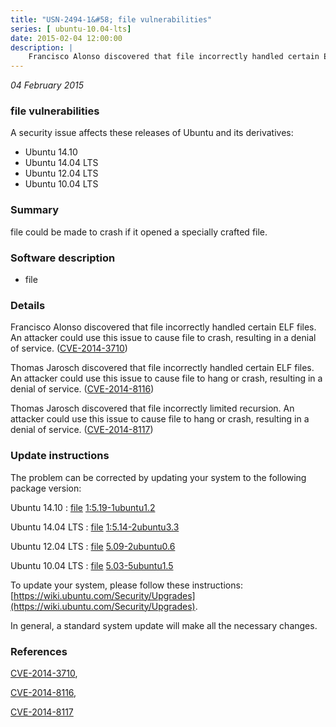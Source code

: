 ```yaml
---
title: "USN-2494-1&#58; file vulnerabilities"
series: [ ubuntu-10.04-lts]
date: 2015-02-04 12:00:00
description: |
    Francisco Alonso discovered that file incorrectly handled certain ELF files. An attacker could use this issue to cause file to crash, resulting in a denial of service. ([CVE-2014-3710](http://people.ubuntu.com/~ubuntu-security/cve/CVE-2014-3710))
--- 
```

 
 

*04 February 2015*

### file vulnerabilities

A security issue affects these releases of Ubuntu and its derivatives:

* Ubuntu 14.10
* Ubuntu 14.04 LTS
* Ubuntu 12.04 LTS
* Ubuntu 10.04 LTS

### Summary

file could be made to crash if it opened a specially crafted file. 

### Software description

* file 

### Details

Francisco Alonso discovered that file incorrectly handled certain ELF files. An attacker could use this issue to cause file to crash, resulting in a denial of service. ([CVE-2014-3710](http://people.ubuntu.com/~ubuntu-security/cve/CVE-2014-3710))

Thomas Jarosch discovered that file incorrectly handled certain ELF files. An attacker could use this issue to cause file to hang or crash, resulting in a denial of service. ([CVE-2014-8116](http://people.ubuntu.com/~ubuntu-security/cve/CVE-2014-8116))

Thomas Jarosch discovered that file incorrectly limited recursion. An attacker could use this issue to cause file to hang or crash, resulting in a denial of service. ([CVE-2014-8117](http://people.ubuntu.com/~ubuntu-security/cve/CVE-2014-8117)) 

### Update instructions

The problem can be corrected by updating your system to the following package version:

Ubuntu 14.10
 : [file](https://launchpad.net/ubuntu/+source/file) <span> [1:5.19-1ubuntu1.2](https://launchpad.net/ubuntu/+source/file/1:5.19-1ubuntu1.2) </span> 

Ubuntu 14.04 LTS
 : [file](https://launchpad.net/ubuntu/+source/file) <span> [1:5.14-2ubuntu3.3](https://launchpad.net/ubuntu/+source/file/1:5.14-2ubuntu3.3) </span> 

Ubuntu 12.04 LTS
 : [file](https://launchpad.net/ubuntu/+source/file) <span> [5.09-2ubuntu0.6](https://launchpad.net/ubuntu/+source/file/5.09-2ubuntu0.6) </span> 

Ubuntu 10.04 LTS
 : [file](https://launchpad.net/ubuntu/+source/file) <span> [5.03-5ubuntu1.5](https://launchpad.net/ubuntu/+source/file/5.03-5ubuntu1.5) </span> 

To update your system, please follow these instructions: [https://wiki.ubuntu.com/Security/Upgrades](https://wiki.ubuntu.com/Security/Upgrades).

In general, a standard system update will make all the necessary changes. 

### References

 
 [CVE-2014-3710](http://people.ubuntu.com/~ubuntu-security/cve/CVE-2014-3710), 

 [CVE-2014-8116](http://people.ubuntu.com/~ubuntu-security/cve/CVE-2014-8116), 

 [CVE-2014-8117](http://people.ubuntu.com/~ubuntu-security/cve/CVE-2014-8117)
 


